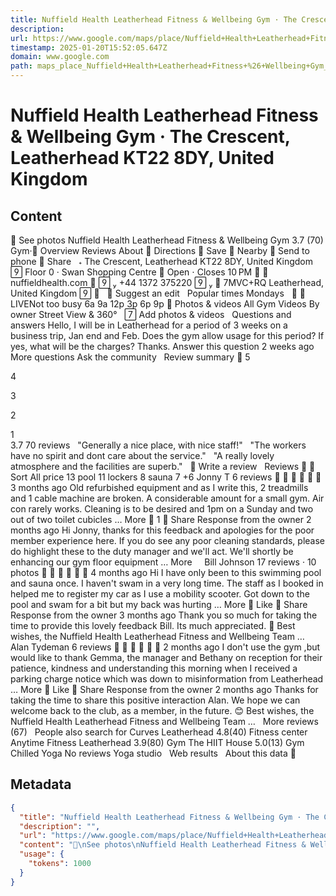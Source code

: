 ```yaml
---
title: Nuffield Health Leatherhead Fitness & Wellbeing Gym · The Crescent, Leatherhead KT22 8DY, United Kingdom
description: 
url: https://www.google.com/maps/place/Nuffield+Health+Leatherhead+Fitness+%26+Wellbeing+Gym/@51.2959105,-0.3307139,15.92z/data=!4m7!3m6!1s0x4875e102a7838083:0xf491e2bdd5df904d!4b1!8m2!3d51.294507!4d-0.328083!16s%2Fg%2F1tdmv2dy?entry=ttu
timestamp: 2025-01-20T15:52:05.647Z
domain: www.google.com
path: maps_place_Nuffield+Health+Leatherhead+Fitness+%26+Wellbeing+Gym_@51.2959105,-0.3307139,15.92z_data=!4m7!3m6!1s0x4875e102a7838083:0xf491e2bdd5df904d!4b1!8m2!3d51.294507!4d-0.328083!16s%2Fg%2F1tdmv2dy
---
```


# Nuffield Health Leatherhead Fitness & Wellbeing Gym · The Crescent, Leatherhead KT22 8DY, United Kingdom



## Content


See photos
Nuffield Health Leatherhead Fitness & Wellbeing Gym
3.7
(70)
Gym·
Overview
Reviews
About

Directions

Save

Nearby

Send to phone

Share
 

The Crescent, Leatherhead KT22 8DY, United Kingdom

Floor 0 · Swan Shopping Centre

Open ⋅ Closes 10 PM


nuffieldhealth.com



+44 1372 375220



7MVC+RQ Leatherhead, United Kingdom


 

Suggest an edit
 
Popular times
Mondays
 


LIVENot too busy
6a
9a
12p
3p
6p
9p

Photos & videos
All
Gym
Videos
By owner
Street View & 360°
 

Add photos & videos
 
Questions and answers
Hello, I will be in Leatherhead for a period of 3 weeks on a business trip, Jan end and Feb. Does the gym allow usage for this period? If yes, what will be the charges? Thanks.
Answer this question
2 weeks ago
More questions
Ask the community
 
Review summary

5	

4	

3	

2	

1	
3.7
70 reviews
 
"Generally a nice place, with nice staff!"
 
"The workers have no spirit and dont care about the service."
 
"A really lovely atmosphere and the facilities are superb."
 

Write a review
 
Reviews


Sort
All
price
13
pool
11
lockers
8
sauna
7
+6
Jonny T
6 reviews






3 months ago
Old refurbished equipment and as I write  this, 2 treadmills and 1 cable machine  are broken. A considerable amount for a small gym. Air con rarely works. Cleaning is to be desired and 1pm on a Sunday and two out of two toilet cubicles … More

1

Share
Response from the owner 2 months ago
Hi Jonny, thanks for this feedback and apologies for the poor member experience here. If you do see any poor cleaning standards, please do highlight these to the duty manager and we'll act. We'll shortly be enhancing our gym floor equipment … More
 
 
Bill Johnson
17 reviews · 10 photos






4 months ago
Hi I have only been to this swimming pool and sauna once. I haven't swam in a very long time. The staff as I booked in helped me to register my car as I use a mobility scooter. Got down to the pool and swam for a bit but my back was hurting … More

Like

Share
Response from the owner 3 months ago
Thank you so much for taking the time to provide this lovely feedback Bill. Its much appreciated. 💚 Best wishes, the Nuffield Health Leatherhead Fitness and Wellbeing Team …
 
 
Alan Tydeman
6 reviews






2 months ago
I don't use the gym ,but would like to thank Gemma, the manager and Bethany on reception for their patience, kindness and understanding this morning when I received a parking charge notice which was down to misinformation from Leatherhead … More

Like

Share
Response from the owner 2 months ago
Thanks for taking the time to share this positive interaction Alan. We hope we can welcome back to the club, as a member, in the future. 😊 Best wishes, the Nuffield Health Leatherhead Fitness and Wellbeing Team …
 
More reviews (67)
 
People also search for
Curves Leatherhead
4.8(40)
Fitness center
Anytime Fitness Leatherhead
3.9(80)
Gym
The HIIT House
5.0(13)
Gym
Chilled Yoga
No reviews
Yoga studio
 
Web results
 
About this data


## Metadata

```json
{
  "title": "Nuffield Health Leatherhead Fitness & Wellbeing Gym · The Crescent, Leatherhead KT22 8DY, United Kingdom",
  "description": "",
  "url": "https://www.google.com/maps/place/Nuffield+Health+Leatherhead+Fitness+%26+Wellbeing+Gym/@51.2959105,-0.3307139,15.92z/data=!4m7!3m6!1s0x4875e102a7838083:0xf491e2bdd5df904d!4b1!8m2!3d51.294507!4d-0.328083!16s%2Fg%2F1tdmv2dy?entry=ttu",
  "content": "\nSee photos\nNuffield Health Leatherhead Fitness & Wellbeing Gym\n3.7\n(70)\nGym·\nOverview\nReviews\nAbout\n\nDirections\n\nSave\n\nNearby\n\nSend to phone\n\nShare\n \n\nThe Crescent, Leatherhead KT22 8DY, United Kingdom\n\nFloor 0 · Swan Shopping Centre\n\nOpen ⋅ Closes 10 PM\n\n\nnuffieldhealth.com\n\n\n\n+44 1372 375220\n\n\n\n7MVC+RQ Leatherhead, United Kingdom\n\n\n \n\nSuggest an edit\n \nPopular times\nMondays\n \n\n\nLIVENot too busy\n6a\n9a\n12p\n3p\n6p\n9p\n\nPhotos & videos\nAll\nGym\nVideos\nBy owner\nStreet View & 360°\n \n\nAdd photos & videos\n \nQuestions and answers\nHello, I will be in Leatherhead for a period of 3 weeks on a business trip, Jan end and Feb. Does the gym allow usage for this period? If yes, what will be the charges? Thanks.\nAnswer this question\n2 weeks ago\nMore questions\nAsk the community\n \nReview summary\n\n5\t\n\n4\t\n\n3\t\n\n2\t\n\n1\t\n3.7\n70 reviews\n \n\"Generally a nice place, with nice staff!\"\n \n\"The workers have no spirit and dont care about the service.\"\n \n\"A really lovely atmosphere and the facilities are superb.\"\n \n\nWrite a review\n \nReviews\n\n\nSort\nAll\nprice\n13\npool\n11\nlockers\n8\nsauna\n7\n+6\nJonny T\n6 reviews\n\n\n\n\n\n\n3 months ago\nOld refurbished equipment and as I write  this, 2 treadmills and 1 cable machine  are broken. A considerable amount for a small gym. Air con rarely works. Cleaning is to be desired and 1pm on a Sunday and two out of two toilet cubicles … More\n\n1\n\nShare\nResponse from the owner 2 months ago\nHi Jonny, thanks for this feedback and apologies for the poor member experience here. If you do see any poor cleaning standards, please do highlight these to the duty manager and we'll act. We'll shortly be enhancing our gym floor equipment … More\n \n \nBill Johnson\n17 reviews · 10 photos\n\n\n\n\n\n\n4 months ago\nHi I have only been to this swimming pool and sauna once. I haven't swam in a very long time. The staff as I booked in helped me to register my car as I use a mobility scooter. Got down to the pool and swam for a bit but my back was hurting … More\n\nLike\n\nShare\nResponse from the owner 3 months ago\nThank you so much for taking the time to provide this lovely feedback Bill. Its much appreciated. 💚 Best wishes, the Nuffield Health Leatherhead Fitness and Wellbeing Team …\n \n \nAlan Tydeman\n6 reviews\n\n\n\n\n\n\n2 months ago\nI don't use the gym ,but would like to thank Gemma, the manager and Bethany on reception for their patience, kindness and understanding this morning when I received a parking charge notice which was down to misinformation from Leatherhead … More\n\nLike\n\nShare\nResponse from the owner 2 months ago\nThanks for taking the time to share this positive interaction Alan. We hope we can welcome back to the club, as a member, in the future. 😊 Best wishes, the Nuffield Health Leatherhead Fitness and Wellbeing Team …\n \nMore reviews (67)\n \nPeople also search for\nCurves Leatherhead\n4.8(40)\nFitness center\nAnytime Fitness Leatherhead\n3.9(80)\nGym\nThe HIIT House\n5.0(13)\nGym\nChilled Yoga\nNo reviews\nYoga studio\n \nWeb results\n \nAbout this data\n",
  "usage": {
    "tokens": 1000
  }
}
```
